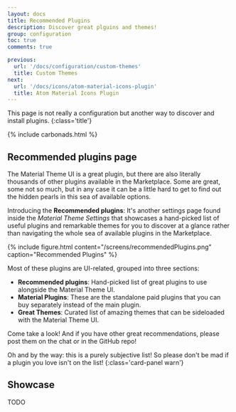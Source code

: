 ```yaml
---
layout: docs
title: Recommended Plugins
description: Discover great plguins and themes!
group: configuration
toc: true
comments: true

previous:
  url: '/docs/configuration/custom-themes'
  title: Custom Themes
next:
  url: '/docs/icons/atom-material-icons-plugin'
  title: Atom Material Icons Plugin
---
```


This page is not really a configuration but another way to discover and install plugins.
{:class='title'}

{% include carbonads.html %}

## Recommended plugins page

The Material Theme UI is a great plugin, but there are also literally thousands of other plugins available in the Marketplace. Some are great, some not so much, but in any case it can be
a little hard to get to find out the hidden pearls in this sea of available options.

Introducing the **Recommended plugins**: It's another settings page found inside the _Material Theme Settings_ that showcases a hand-picked list of useful plugins and remarkable themes for you to discover at a glance rather than navigating the whole sea of available plugins in the Marketplace.

{% include figure.html content="/screens/recommendedPlugins.png" caption="Recommended Plugins" %}

Most of these plugins are UI-related, grouped into three sections:
- **Recommended plugins**: Hand-picked list of great plugins to use alongside the Material Theme UI.
- **Material Plugins**: These are the standalone paid plugins that you can buy separately instead of the main plugin.
- **Great Themes**: Curated list of amazing themes that can be sideloaded with the Material Theme UI.

Come take a look! And if you have other great recommendations, please post them on the chat or in the GitHub repo!

Oh and by the way: this is a purely subjective list! So please don't be mad if a plugin you love isn't on the list!
{:class='card-panel warn'}

## Showcase

TODO
